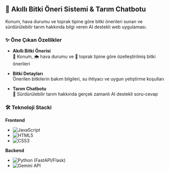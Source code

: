## 🌱 Akıllı Bitki Öneri Sistemi & Tarım Chatbotu
 Konum, hava durumu ve toprak tipine göre bitki önerileri sunan ve sürdürülebilir tarım hakkında bilgi veren AI destekli web uygulaması.


### ✨ Öne Çıkan Özellikler

- **Akıllı Bitki Önerisi**  
  📍 Konum, 🌦️ hava durumu ve 🌱 toprak tipine göre özelleştirilmiş bitki önerileri

- **Bitki Detayları**  
  Önerilen bitkilerin bakım bilgileri, su ihtiyacı ve uygun yetiştirme koşulları

- **Tarım Chatbotu**  
  💬 Sürdürülebilir tarım hakkında gerçek zamanlı AI destekli soru-cevap


### 🛠️ Teknoloji Stacki

**Frontend**  
- ![JavaScript](https://img.shields.io/badge/-JavaScript-F7DF1E?logo=javascript&logoColor=black)
- ![HTML5](https://img.shields.io/badge/-HTML5-E34F26?logo=html5&logoColor=white)
- ![CSS3](https://img.shields.io/badge/-CSS3-1572B6?logo=css3&logoColor=white)

**Backend**  
- ![Python](https://img.shields.io/badge/-Python-3776AB?logo=python&logoColor=white) (FastAPI/Flask)
- ![Gemini API](https://img.shields.io/badge/-Gemini_API-4285F4?logo=google&logoColor=white)

